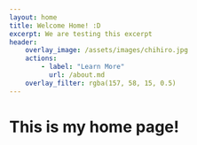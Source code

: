 ```yaml
---
layout: home
title: Welcome Home! :D 
excerpt: We are testing this excerpt
header:
    overlay_image: /assets/images/chihiro.jpg
    actions:
        - label: "Learn More"
          url: /about.md
    overlay_filter: rgba(157, 58, 15, 0.5)
---
```


# This is my home page!